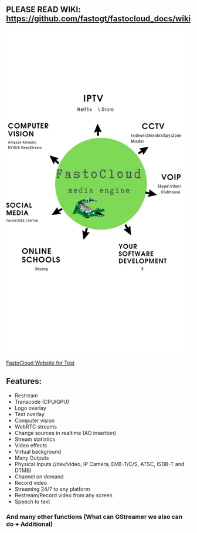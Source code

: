 ## PLEASE READ WIKI: https://github.com/fastogt/fastocloud_docs/wiki

![Use Cases](https://raw.githubusercontent.com/fastogt/fastocloud_docs/main/images/use_cases.jpg)
[FastoCloud Website for Test](https://fastocloud.com)

## Features:
- Restream
- Transcode (CPU/GPU)
- Logo overlay
- Text overlay
- Computer vision
- WebRTC streams
- Change sources in realtime (AD insertion)
- Stream statistics
- Video effects
- Virtual background
- Many Outputs
- Physical Inputs (/dev/video, IP Camera, DVB-T/C/S, ATSC, ISDB-T and DTMB)
- Channel on demand
- Record video
- Streaming 24/7 to any platform
- Restream/Record video from any screen
- Speech to text
### And many other functions (What can GStreamer we also can do + Additional)
